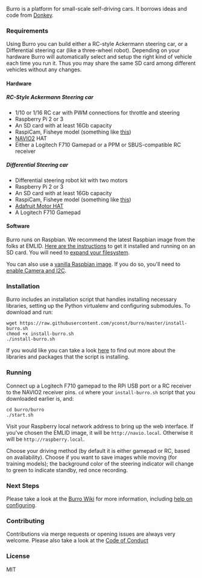 Burro is a platform for small-scale self-driving cars. It borrows ideas and code from [Donkey](http://donkeycar.com).


### Requirements

Using Burro you can build either a RC-style Ackermann steering car, or a Differential steering car (like a three-wheel robot).
Depending on your hardware Burro will automatically select and setup the right kind of vehicle each time you run it. Thus you may share the same SD card among different vehicles without any changes.

#### Hardware

##### RC-Style Ackermann Steering car
- 1/10 or 1/16 RC car with PWM connections for throttle and steering
- Raspberry Pi 2 or 3
- An SD card with at least 16Gb capacity
- RaspiCam, Fisheye model (something like [this](http://www.ebay.com/itm/191723967593))
- [NAVIO2](https://emlid.com/navio/) HAT
- Either a Logitech F710 Gamepad or a PPM or SBUS-compatible RC receiver

##### Differential Steering car
- Differential steering robot kit with two motors
- Raspberry Pi 2 or 3
- An SD card with at least 16Gb capacity
- RaspiCam, Fisheye model (something like [this](http://www.ebay.com/itm/191723967593))
- [Adafruit Motor HAT](https://www.adafruit.com/product/2348)
- A Logitech F710 Gamepad

#### Software

Burro runs on Raspbian. We recommend the latest Raspbian image from the folks at EMLID. [Here are the instructions](https://docs.emlid.com/navio2/common/ardupilot/configuring-raspberry-pi/) to get it installed and running on an SD card. You will need to [expand your filesystem](http://elinux.org/RPi_raspi-config#expand_rootfs_-_Expand_root_partition_to_fill_SD_card).

You can also use a [vanilla Raspbian image](https://www.raspberrypi.org/downloads/raspbian/). If you do so, you'll need to [enable Camera and I2C](https://github.com/yconst/burro/wiki/Enable-Camera-and-I2C-in-Raspberry-Pi).


### Installation

Burro includes an installation script that handles installing necessary libraries, setting up the Python virtualenv and configuring submodules. To download and run:

    wget https://raw.githubusercontent.com/yconst/burro/master/install-burro.sh
    chmod +x install-burro.sh
    ./install-burro.sh

If you would like you can take a look [here](https://github.com/yconst/burro/wiki/Installed-Packages-and-Libraries) to find out more about the libraries and packages that the script is installing.

### Running

Connect up a Logitech F710 gamepad to the RPi USB port or a RC receiver to the NAVIO2 receiver pins.
`cd` where your `install-burro.sh` script that you downloaded earlier is, and:

    cd burro/burro
    ./start.sh

Visit your Raspberry local network address to bring up the web interface. If you've chosen the EMLID image, it will be `http://navio.local`. Otherwise it will be `http://raspberry.local`.

Choose your driving method (by default it is either gamepad or RC, based on availability). Choose if you want to save images while moving (for training models); the background color of the steering indicator will change to green to indicate standby, red once recording.


### Next Steps

Please take a look at the [Burro Wiki](https://github.com/yconst/burro/wiki) for more information, including [help on configuring](https://github.com/yconst/burro/wiki/Configuring).


### Contributing

Contributions via merge requests or opening issues are always very welcome. Please also take a look at the [Code of Conduct](https://github.com/yconst/burro/blob/master/CODE_OF_CONDUCT.md)


### License

MIT
